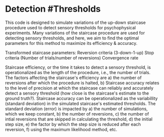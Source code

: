 # Detection #Thresholds

This code is designed to simulate variations of the up-down staircase procedure used to detect sensory thresholds for psychophysical experiments. 
Many variations of the staircase procedure are used for detecting sensory thresholds, and here, we aim to find the optimal parameters for this method to maximize its efficiency & accuracy. 

Transformed staircase parameters: 
Reversion criteria (3-down-1-up)
Stop criteria (Number of trials/number of reversions)
Convergence rate 

Staircase efficiency, or the time it takes to detect a sensory threshold, is operationalized as the length of the procedure, i.e., the number of trials. 
The factors affecting the staircase's efficiency are a) the number of reversions after which the procedure is halted, b)
Staircase accuracy relates to the level of precision at which the staircase can reliably and accurately detect a sensory threshold (how close is the staircase's estimate to the ground truth?).
Staircase accuracy can be operationalized as the variabillity (standard deviation) in the simulated staircase's estimated thresholds. The standard deviation (error) is impacted by a) the number of simulations, which we keep constant, b) the number of reversions, c) the number of intial reversions that are skipped in calculating the threshold, d) the initial step size, e) the factor by which the step size is reduced after each reversion, f) using the maximum likelihood method, etc.  

